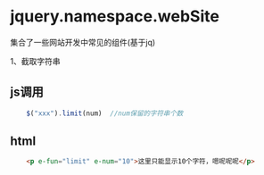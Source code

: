 # jquery.namespace.webSite

集合了一些网站开发中常见的组件(基于jq)

1、截取字符串
####	
js调用
-
```js
	$("xxx").limit(num)  //num保留的字符串个数
```
html
-
```html
	<p e-fun="limit" e-num="10">这里只能显示10个字符，嗯呢呢呢</p>   
```
